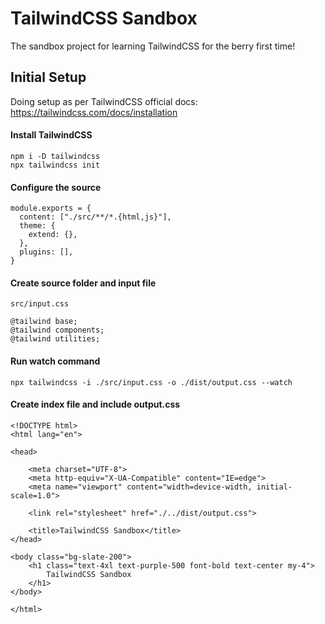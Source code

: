 # TailwindCSS Sandbox

The sandbox project for learning TailwindCSS for the berry first time!

## Initial Setup

Doing setup as per TailwindCSS official docs: https://tailwindcss.com/docs/installation

#### Install TailwindCSS
```
npm i -D tailwindcss
npx tailwindcss init
```

#### Configure the source
```
module.exports = {
  content: ["./src/**/*.{html,js}"],
  theme: {
    extend: {},
  },
  plugins: [],
}
```

#### Create source folder and input file
```
src/input.css

@tailwind base;
@tailwind components;
@tailwind utilities;
```

#### Run watch command
```
npx tailwindcss -i ./src/input.css -o ./dist/output.css --watch
```

#### Create index file and include output.css
```
<!DOCTYPE html>
<html lang="en">

<head>

    <meta charset="UTF-8">
    <meta http-equiv="X-UA-Compatible" content="IE=edge">
    <meta name="viewport" content="width=device-width, initial-scale=1.0">

    <link rel="stylesheet" href="./../dist/output.css">

    <title>TailwindCSS Sandbox</title>
</head>

<body class="bg-slate-200">
    <h1 class="text-4xl text-purple-500 font-bold text-center my-4">
        TailwindCSS Sandbox
    </h1>
</body>

</html>
```